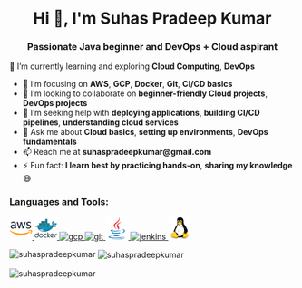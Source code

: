 <h1 align="center">Hi 👋, I'm Suhas Pradeep Kumar</h1>
<h3 align="center">Passionate Java beginner and DevOps + Cloud aspirant</h3>
<p>🔭 I’m currently learning and exploring <b>Cloud Computing</b>, <b>DevOps</b></p>

<ul>
  <li>🌱 I’m focusing on <b>AWS</b>, <b>GCP</b>, <b>Docker</b>, <b>Git</b>, <b>CI/CD basics</b></li>
  <li>👯 I’m looking to collaborate on <b>beginner-friendly Cloud projects</b>, <b>DevOps projects</b></li>
  <li>🤝 I’m seeking help with <b>deploying applications</b>, <b>building CI/CD pipelines</b>, <b>understanding cloud services</b></li>
  <li>💬 Ask me about <b>Cloud basics</b>, <b>setting up environments</b>, <b>DevOps fundamentals</b></li>
  <li>📫 Reach me at <b>suhaspradeepkumar@gmail.com</b></li>
  <li>⚡ Fun fact: <b>I learn best by practicing hands-on</b>, <b>sharing my knowledge</b> 😄</li>
</ul>



<p align="left">
</p>

<h3 align="left">Languages and Tools:</h3>
<p align="left"> <a href="https://aws.amazon.com" target="_blank" rel="noreferrer"> <img src="https://raw.githubusercontent.com/devicons/devicon/master/icons/amazonwebservices/amazonwebservices-original-wordmark.svg" alt="aws" width="40" height="40"/> </a> <a href="https://www.docker.com/" target="_blank" rel="noreferrer"> <img src="https://raw.githubusercontent.com/devicons/devicon/master/icons/docker/docker-original-wordmark.svg" alt="docker" width="40" height="40"/> </a> <a href="https://cloud.google.com" target="_blank" rel="noreferrer"> <img src="https://www.vectorlogo.zone/logos/google_cloud/google_cloud-icon.svg" alt="gcp" width="40" height="40"/> </a> <a href="https://git-scm.com/" target="_blank" rel="noreferrer"> <img src="https://www.vectorlogo.zone/logos/git-scm/git-scm-icon.svg" alt="git" width="40" height="40"/> </a> <a href="https://www.java.com" target="_blank" rel="noreferrer"> <img src="https://raw.githubusercontent.com/devicons/devicon/master/icons/java/java-original.svg" alt="java" width="40" height="40"/> </a> <a href="https://www.jenkins.io" target="_blank" rel="noreferrer"> <img src="https://www.vectorlogo.zone/logos/jenkins/jenkins-icon.svg" alt="jenkins" width="40" height="40"/> </a> <a href="https://www.linux.org/" target="_blank" rel="noreferrer"> <img src="https://raw.githubusercontent.com/devicons/devicon/master/icons/linux/linux-original.svg" alt="linux" width="40" height="40"/> </a> </p>

<p><img align="left" src="https://github-readme-stats.vercel.app/api/top-langs?username=suhaspradeepkumar&show_icons=true&locale=en&layout=compact" alt="suhaspradeepkumar" /></p>

<p>&nbsp;<img align="center" src="https://github-readme-stats.vercel.app/api?username=suhaspradeepkumar&show_icons=true&locale=en" alt="suhaspradeepkumar" /></p>

<p><img align="center" src="https://github-readme-streak-stats.herokuapp.com/?user=suhaspradeepkumar&" alt="suhaspradeepkumar" /></p>
